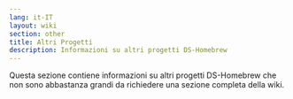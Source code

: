```yaml
---
lang: it-IT
layout: wiki
section: other
title: Altri Progetti
description: Informazioni su altri progetti DS-Homebrew
---
```


Questa sezione contiene informazioni su altri progetti DS-Homebrew che non sono abbastanza grandi da richiedere una sezione completa della wiki.
